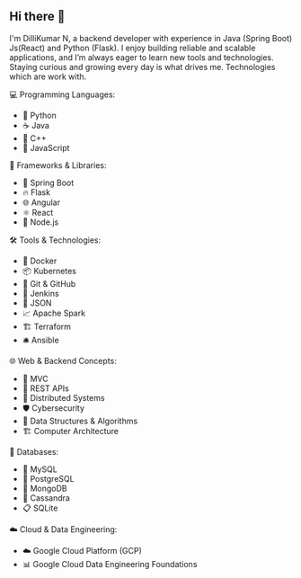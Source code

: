 ## Hi there 👋

  I'm DilliKumar N, a backend developer with experience in Java (Spring Boot) Js(React) and Python (Flask). I enjoy building reliable and scalable applications, and I’m always eager to learn new tools and technologies. Staying curious and growing every day is what drives me.  Technologies which are work with.

💻 Programming Languages:
- 🐍 Python
- ☕ Java
- 💾 C++
- 📜 JavaScript

🧰 Frameworks & Libraries:
- 🌱 Spring Boot
- 🔥 Flask
- 🌐 Angular
- ⚛️ React
- 🧩 Node.js

🛠️ Tools & Technologies:
- 🐳 Docker
- 📦 Kubernetes
- 📂 Git & GitHub
- 🧪 Jenkins
- 📄 JSON
- 📈 Apache Spark
- 🏗️ Terraform
- 🛎️ Ansible

🌐 Web & Backend Concepts:
- 🚦 MVC
- 🔗 REST APIs
- 🧠 Distributed Systems
- 🛡️ Cybersecurity
- 🧮 Data Structures & Algorithms
- 🏗️ Computer Architecture

💾 Databases:
- 🐬 MySQL
- 🐘 PostgreSQL 
- 🍃 MongoDB
- 🧊 Cassandra
- 📋 SQLite

☁️ Cloud & Data Engineering:
- ☁️ Google Cloud Platform (GCP)
- 📊 Google Cloud Data Engineering Foundations



<!--
**Dillikumarnl/Dillikumarnl** is a ✨ _special_ ✨ repository because its `README.md` (this file) appears on your GitHub profile.

Here are some ideas to get you started:

- 🔭 I’m currently working on ...
- 🌱 I’m currently learning ...
- 👯 I’m looking to collaborate on ...
- 🤔 I’m looking for help with ...
- 💬 Ask me about ...
- 📫 How to reach me: ...
- 😄 Pronouns: ...
- ⚡ Fun fact: ...
-->
